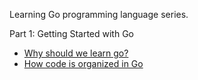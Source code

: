 Learning Go programming language series.

Part 1: Getting Started with Go
- [Why should we learn go?](posts/why_go.md)
- [How code is organized in Go](posts/how_code_is_organized.md)
